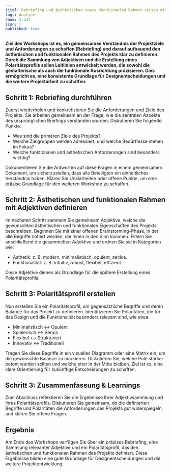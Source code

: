 ```yaml
---
titel: Rebriefing und ästhetischen sowie funktionalen Rahmen setzen mit Adjektiven & Polaritätsprofil
tags: Analyse
raum: 3.247
icon: 🎯
published: true
---
```



**Ziel des Workshops ist es, ein gemeinsames Verständnis der Projektziele und Anforderungen zu schaffen (Rebriefing) und darauf aufbauend den ästhetischen und funktionalen Rahmen des Projekts klar zu definieren. Durch die Sammlung von Adjektiven und die Erstellung eines Polaritätsprofils sollen Leitlinien entwickelt werden, die sowohl die gestalterische als auch die funktionale Ausrichtung präzisieren. Dies ermöglicht es, eine konsistente Grundlage für Designentscheidungen und die weitere Projektarbeit zu schaffen.**



<div class="is-medium">

## Schritt 1: Rebriefing durchführen

Zuerst wiederholen und konkretisieren Sie die Anforderungen und Ziele des Projekts. Sie arbeiten gemeinsam an der Frage, wie die zentralen Aspekte des ursprünglichen Briefings verstanden wurden. Diskutieren Sie folgende Punkte:

- Was sind die primären Ziele des Projekts?
- Welche Zielgruppen werden adressiert, und welche Bedürfnisse stehen im Fokus?
- Welche funktionalen und ästhetischen Anforderungen sind besonders wichtig?

Dokumentieren Sie die Antworten auf diese Fragen in einem gemeinsamen Dokument, um sicherzustellen, dass alle Beteiligten ein einheitliches Verständnis haben. Klären Sie Unklarheiten oder offene Punkte, um eine präzise Grundlage für den weiteren Workshop zu schaffen.


## Schritt 2: Ästhetischen und funktionalen Rahmen mit Adjektiven definieren

Im nächsten Schritt sammeln Sie gemeinsam Adjektive, welche die gewünschten ästhetischen und funktionalen Eigenschaften des Projekts beschreiben. Beginnen Sie mit einer offenen Brainstorming-Phase, in der alle Begriffe notiert werden, die Ihnen in den Sinn kommen. Filtern Sie anschließend die gesammelten Adjektive und ordnen Sie sie in Kategorien wie:

- Ästhetik: z. B. modern, minimalistisch, opulent, zeitlos.
- Funktionalität: z. B. intuitiv, robust, flexibel, effizient.

Diese Adjektive dienen als Grundlage für die spätere Erstellung eines Polaritätsprofils.

## Schritt 3: Polaritätsprofil erstellen

Nun erstellen Sie ein Polaritätsprofil, um gegensätzliche Begriffe und deren Balance für das Projekt zu definieren. Identifizieren Sie Polaritäten, die für das Design und die Funktionalität besonders relevant sind, wie etwa:

- Minimalistisch ↔ Opulent
- Spielerisch ↔ Seriös
- Flexibel ↔ Strukturiert
- Innovativ ↔ Traditionell

Tragen Sie diese Begriffe in ein visuelles Diagramm oder eine Matrix ein, um die gewünschte Balance zu markieren. Diskutieren Sie, welche Pole stärker betont werden sollten und welche eher in der Mitte bleiben. Ziel ist es, eine klare Orientierung für zukünftige Entscheidungen zu schaffen.


## Schritt 3: Zusammenfassung & Learnings

Zum Abschluss reflektieren Sie die Ergebnisse Ihrer Adjektivsammlung und Ihres Polaritätsprofils. Diskutieren Sie gemeinsam, ob die definierten Begriffe und Polaritäten die Anforderungen des Projekts gut widerspiegeln, und klären Sie offene Fragen.


## Ergebnis

Am Ende des Workshops verfügen Sie über ein präzises Rebriefing, eine Sammlung relevanter Adjektive und ein Polaritätsprofil, das den ästhetischen und funktionalen Rahmen des Projekts definiert. Diese Ergebnisse bilden eine gute Grundlage für Designentscheidungen und die weitere Projektentwicklung.

</div>
